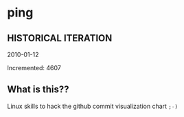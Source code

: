 # ping

## HISTORICAL ITERATION
2010-01-12

Incremented: 4607

## What is this?? 
Linux skills to hack the github commit visualization chart `;-)`
